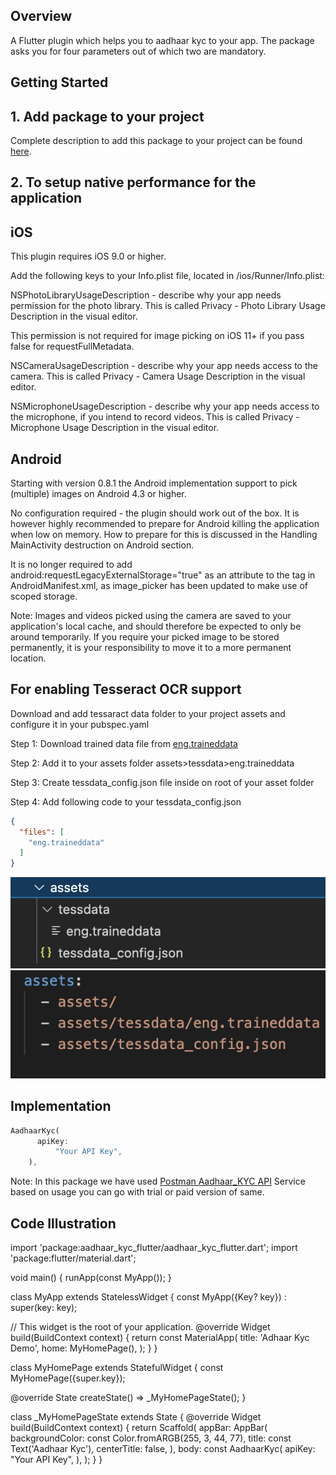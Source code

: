 ## Overview

A Flutter plugin which helps you to aadhaar kyc to your app. The package asks you for four parameters out of which two are mandatory.

## Getting Started

## 1. Add package to your project

Complete description to add this package to your project can be found [here](https://pub.dev/packages/).

## 2. To setup native performance for the application

## iOS 

This plugin requires iOS 9.0 or higher.

Add the following keys to your Info.plist file, located in <project root>/ios/Runner/Info.plist:

NSPhotoLibraryUsageDescription - describe why your app needs permission for the photo library. This is called Privacy - Photo Library Usage Description in the visual editor.

This permission is not required for image picking on iOS 11+ if you pass false for requestFullMetadata.

NSCameraUsageDescription - describe why your app needs access to the camera. This is called Privacy - Camera Usage Description in the visual editor.

NSMicrophoneUsageDescription - describe why your app needs access to the microphone, if you intend to record videos. This is called Privacy - Microphone Usage Description in the visual editor.

## Android 

Starting with version 0.8.1 the Android implementation support to pick (multiple) images on Android 4.3 or higher.

No configuration required - the plugin should work out of the box. It is however highly recommended to prepare for Android killing the application when low on memory. How to prepare for this is discussed in the Handling MainActivity destruction on Android section.

It is no longer required to add android:requestLegacyExternalStorage="true" as an attribute to the <application> tag in AndroidManifest.xml, as image_picker has been updated to make use of scoped storage.

Note: Images and videos picked using the camera are saved to your application's local cache, and should therefore be expected to only be around temporarily. If you require your picked image to be stored permanently, it is your responsibility to move it to a more permanent location.

## For enabling Tesseract OCR support

  Download and add tessaract data folder to your project assets and configure it in your pubspec.yaml

  Step 1: Download trained data file from [eng.traineddata](https://github.com/tesseract-ocr/tessdata/blob/main/eng.traineddata)

  Step 2: Add it to your assets folder assets>tessdata>eng.traineddata

  Step 3: Create tessdata_config.json file inside on root of your asset folder

  Step 4: Add following code to your tessdata_config.json

  ```json
  {
    "files": [
      "eng.traineddata"
    ]
}
  ``` 
![](demo_snaps/assets.png "title-1") ![](demo_snaps/assets_configure.png "title-2")

## Implementation

  ```dart
  AadhaarKyc(
        apiKey:
            "Your API Key",
      ),
  ``` 
Note: In this package we have used [Postman Aadhaar_KYC API](https://www.postman.com/annaieservice/workspace/annai/folder/13120387-b924c48a-7c18-48d7-9f12-1942ce83d39f?ctx=documentation) Service based on usage you can go with trial or paid version of same.

## Code Illustration

import 'package:aadhaar_kyc_flutter/aadhaar_kyc_flutter.dart';
import 'package:flutter/material.dart';

void main() {
  runApp(const MyApp());
}

class MyApp extends StatelessWidget {
  const MyApp({Key? key}) : super(key: key);

  // This widget is the root of your application.
  @override
  Widget build(BuildContext context) {
    return const MaterialApp(
      title: 'Adhaar Kyc Demo',
      home: MyHomePage(),
    );
  }
}

class MyHomePage extends StatefulWidget {
  const MyHomePage({super.key});

  @override
  State<MyHomePage> createState() => _MyHomePageState();
}

class _MyHomePageState extends State<MyHomePage> {
  @override
  Widget build(BuildContext context) {
    return Scaffold(
      appBar: AppBar(
        backgroundColor: const Color.fromARGB(255, 3, 44, 77),
        title: const Text('Aadhaar Kyc'),
        centerTitle: false,
      ),
      body: const AadhaarKyc(
        apiKey: "Your API Key",
      ),
    );
  }
}
